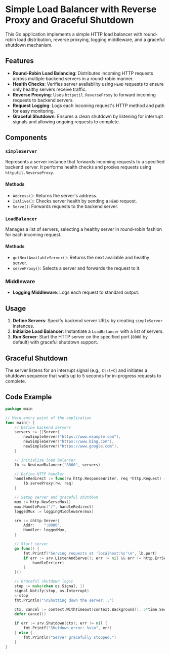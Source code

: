 # Simple Load Balancer with Reverse Proxy and Graceful Shutdown

This Go application implements a simple HTTP load balancer with round-robin load distribution, reverse proxying, logging middleware, and a graceful shutdown mechanism.

## Features

- **Round-Robin Load Balancing**: Distributes incoming HTTP requests across multiple backend servers in a round-robin manner.
- **Health Checks**: Verifies server availability using `HEAD` requests to ensure only healthy servers receive traffic.
- **Reverse Proxying**: Uses `httputil.ReverseProxy` to forward incoming requests to backend servers.
- **Request Logging**: Logs each incoming request's HTTP method and path for easy monitoring.
- **Graceful Shutdown**: Ensures a clean shutdown by listening for interrupt signals and allowing ongoing requests to complete.

## Components

### `simpleServer`
Represents a server instance that forwards incoming requests to a specified backend server. It performs health checks and proxies requests using `httputil.ReverseProxy`.

#### Methods
- `Address()`: Returns the server's address.
- `IsAlive()`: Checks server health by sending a `HEAD` request.
- `Serve()`: Forwards requests to the backend server.

### `LoadBalancer`
Manages a list of servers, selecting a healthy server in round-robin fashion for each incoming request.

#### Methods
- `getNextAvailableServer()`: Returns the next available and healthy server.
- `serveProxy()`: Selects a server and forwards the request to it.

### Middleware
- **Logging Middleware**: Logs each request to standard output.

## Usage

1. **Define Servers**: Specify backend server URLs by creating `simpleServer` instances.
2. **Initialize Load Balancer**: Instantiate a `LoadBalancer` with a list of servers.
3. **Run Server**: Start the HTTP server on the specified port (`8000` by default) with graceful shutdown support.

## Graceful Shutdown
The server listens for an interrupt signal (e.g., `Ctrl+C`) and initiates a shutdown sequence that waits up to 5 seconds for in-progress requests to complete.

## Code Example

```go
package main

// Main entry point of the application
func main() {
    // Define backend servers
    servers := []Server{
        newSimpleServer("https://www.example.com"),
        newSimpleServer("https://www.bing.com"),
        newSimpleServer("https://www.google.com"),
    }

    // Initialize load balancer
    lb := NewLoadBalancer("8000", servers)

    // Define HTTP handler
    handleRedirect := func(rw http.ResponseWriter, req *http.Request) {
        lb.serveProxy(rw, req)
    }

    // Setup server and graceful shutdown
    mux := http.NewServeMux()
    mux.HandleFunc("/", handleRedirect)
    loggedMux := loggingMiddleware(mux)

    srv := &http.Server{
        Addr:    ":8000",
        Handler: loggedMux,
    }

    // Start server
    go func() {
        fmt.Printf("Serving requests at 'localhost:%s'\n", lb.port)
        if err := srv.ListenAndServe(); err != nil && err != http.ErrServerClosed {
            handleErr(err)
        }
    }()

    // Graceful shutdown logic
    stop := make(chan os.Signal, 1)
    signal.Notify(stop, os.Interrupt)
    <-stop
    fmt.Println("\nShutting down the server...")

    ctx, cancel := context.WithTimeout(context.Background(), 5*time.Second)
    defer cancel()

    if err := srv.Shutdown(ctx); err != nil {
        fmt.Printf("Shutdown error: %v\n", err)
    } else {
        fmt.Println("Server gracefully stopped.")
    }
}
